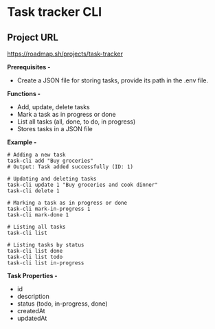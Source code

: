 # Task tracker CLI

## Project URL
https://roadmap.sh/projects/task-tracker

**Prerequisites -**
- Create a JSON file for storing tasks, provide its path in the .env file.

**Functions -**

- Add, update, delete tasks
- Mark a task as in progress or done
- List all tasks (all, done, to do, in progress)
- Stores tasks in a JSON file

**Example -**

```
# Adding a new task
task-cli add "Buy groceries"
# Output: Task added successfully (ID: 1)

# Updating and deleting tasks
task-cli update 1 "Buy groceries and cook dinner"
task-cli delete 1

# Marking a task as in progress or done
task-cli mark-in-progress 1
task-cli mark-done 1

# Listing all tasks
task-cli list

# Listing tasks by status
task-cli list done
task-cli list todo
task-cli list in-progress
```

**Task Properties -**

- id
- description
- status (todo, in-progress, done)
- createdAt
- updatedAt

